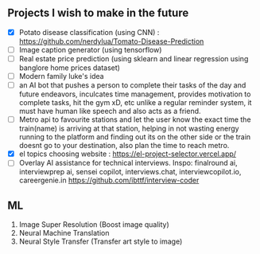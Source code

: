 ## Projects I wish to make in the future
- [x] Potato disease classification (using CNN) : https://github.com/nerdylua/Tomato-Disease-Prediction
- [ ] Image caption generator (using tensorflow)
- [ ] Real estate price prediction (using sklearn and linear regression using banglore home prices dataset)
- [ ] Modern family luke's idea
- [ ] an AI bot that pushes a person to complete their tasks of the day and future endeavors, inculcates time management, provides motivation to complete tasks, hit the gym xD, etc unlike a regular reminder system, it must have human like speech and also acts as a friend.
- [ ] Metro api to favourite stations and let the user know the exact time the train(name) is arriving at that station, helping in not wasting energy running to the platform and finding out its on the other side or the train doesnt go to your destination, also plan the time to reach metro.
- [x] el topics choosing website : https://el-project-selector.vercel.app/
- [ ] Overlay AI assistance for technical interviews. Inspo: finalround ai, interviewprep ai, sensei copilot, interviews.chat, interviewcopilot.io, careergenie.in https://github.com/ibttf/interview-coder

## ML
1. Image Super Resolution (Boost image quality) 
3. Neural Machine Translation
5. Neural Style Transfer (Transfer art style to image)
